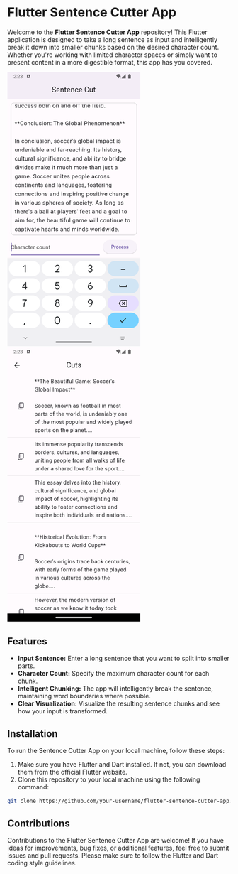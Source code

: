 # Flutter Sentence Cutter App

Welcome to the **Flutter Sentence Cutter App** repository! This Flutter application is designed to take a long sentence as input and intelligently break it down into smaller chunks based on the desired character count. Whether you're working with limited character spaces or simply want to present content in a more digestible format, this app has you covered.

<img src="screenshots/Screenshot_1692616989.png" alt="Screenshot 1" width="300">
<img src="screenshots/Screenshot_1692617007.png" alt="Screenshot 2" width="300">

## Features

- **Input Sentence:** Enter a long sentence that you want to split into smaller parts.
- **Character Count:** Specify the maximum character count for each chunk.
- **Intelligent Chunking:** The app will intelligently break the sentence, maintaining word boundaries where possible.
- **Clear Visualization:** Visualize the resulting sentence chunks and see how your input is transformed.

## Installation

To run the Sentence Cutter App on your local machine, follow these steps:

1. Make sure you have Flutter and Dart installed. If not, you can download them from the official Flutter website.
2. Clone this repository to your local machine using the following command:

```bash
git clone https://github.com/your-username/flutter-sentence-cutter-app.git
```

## Contributions

Contributions to the Flutter Sentence Cutter App are welcome! If you have ideas for improvements, bug fixes, or additional features, feel free to submit issues and pull requests. Please make sure to follow the Flutter and Dart coding style guidelines.
